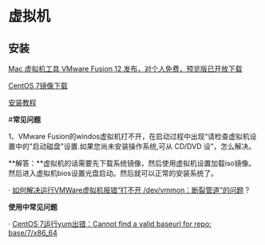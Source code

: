 
# **虚拟机**

## **安装**

[Mac 虚拟机工具 VMware Fusion 12 发布，对个人免费，预览版已开放下载](https://www.appinn.com/vmware-fusion-12/)

[CentOS 7镜像下载](https://www.jianshu.com/p/a63f47e096e8)

[安装教程](https://blog.csdn.net/The_Reader/article/details/84446868)

#**常见问题**

1、VMware Fusion的windos虚拟机打不开，在启动过程中出现“请检查虚拟机设置中的"启动磁盘"设置.如果您尚未安装操作系统,可从 CD/DVD 设”，怎么解决。

**解答：**虚拟机的话需要先下载系统镜像，然后使用虚拟机设置加载iso镜像。然后进入虚拟机bios设置光盘启动。然后就可以正常的安装系统了。

· [如何解决运行VMWare虚拟机报错“打不开 /dev/vmmon：断裂管道”的问题](https://www.macw.com/news/438.html)？

**使用中常见问题**

· [CentOS 7运行yum出错：Cannot find a valid baseurl for repo: base/7/x86\_64](https://www.glbwl.com/centos-7-repo-base.html)